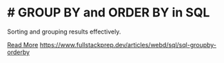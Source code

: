 # # GROUP BY and ORDER BY in SQL

Sorting and grouping results effectively.

[Read More](https://www.fullstackprep.dev/articles/webd/sql/sql-groupby-orderby) https://www.fullstackprep.dev/articles/webd/sql/sql-groupby-orderby